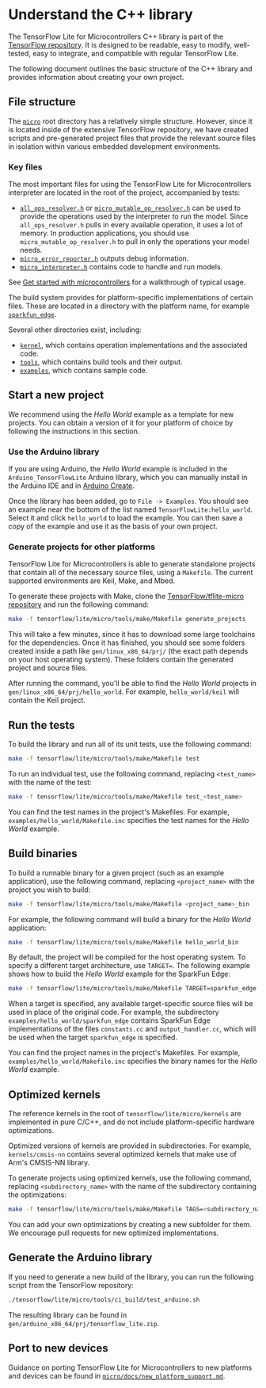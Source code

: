 # Understand the C++ library

The TensorFlow Lite for Microcontrollers C++ library is part of the
[TensorFlow repository](https://github.com/tensorflow/tflite-micro/blob/main/tensorflow/lite/micro).
It is designed to be readable, easy to modify, well-tested, easy to integrate,
and compatible with regular TensorFlow Lite.

The following document outlines the basic structure of the C++ library and
provides information about creating your own project.

## File structure

The
[`micro`](https://github.com/tensorflow/tflite-micro/blob/main/tensorflow/lite/micro)
root directory has a relatively simple structure. However, since it is located
inside of the extensive TensorFlow repository, we have created scripts and
pre-generated project files that provide the relevant source files in isolation
within various embedded development environments.

### Key files

The most important files for using the TensorFlow Lite for Microcontrollers
interpreter are located in the root of the project, accompanied by tests:

-   [`all_ops_resolver.h`](https://github.com/tensorflow/tflite-micro/blob/main/tensorflow/lite/micro/all_ops_resolver.h)
    or
    [`micro_mutable_op_resolver.h`](https://github.com/tensorflow/tflite-micro/blob/main/tensorflow/lite/micro/micro_mutable_op_resolver.h)
    can be used to provide the operations used by the interpreter to run the
    model. Since `all_ops_resolver.h` pulls in every available operation, it
    uses a lot of memory. In production applications, you should use
    `micro_mutable_op_resolver.h` to pull in only the operations your model
    needs.
-   [`micro_error_reporter.h`](https://github.com/tensorflow/tflite-micro/blob/main/tensorflow/lite/micro/tflite_bridge/micro_error_reporter.h)
    outputs debug information.
-   [`micro_interpreter.h`](https://github.com/tensorflow/tflite-micro/blob/main/tensorflow/lite/micro/micro_interpreter.h)
    contains code to handle and run models.

See [Get started with microcontrollers](get_started_low_level.md) for a
walkthrough of typical usage.

The build system provides for platform-specific implementations of certain
files. These are located in a directory with the platform name, for example
[`sparkfun_edge`](https://github.com/tensorflow/tflite-micro/blob/main/tensorflow/lite/micro/sparkfun_edge).

Several other directories exist, including:

-   [`kernel`](https://github.com/tensorflow/tflite-micro/blob/main/tensorflow/lite/micro/kernels),
    which contains operation implementations and the associated code.
-   [`tools`](https://github.com/tensorflow/tflite-micro/blob/main/tensorflow/lite/micro/tools),
    which contains build tools and their output.
-   [`examples`](https://github.com/tensorflow/tflite-micro/blob/main/tensorflow/lite/micro/examples),
    which contains sample code.

## Start a new project

We recommend using the *Hello World* example as a template for new projects. You
can obtain a version of it for your platform of choice by following the
instructions in this section.

### Use the Arduino library

If you are using Arduino, the *Hello World* example is included in the
`Arduino_TensorFlowLite` Arduino library, which you can manually install in the
Arduino IDE and in [Arduino Create](https://create.arduino.cc/).

Once the library has been added, go to `File -> Examples`. You should see an
example near the bottom of the list named `TensorFlowLite:hello_world`. Select
it and click `hello_world` to load the example. You can then save a copy of the
example and use it as the basis of your own project.

### Generate projects for other platforms

TensorFlow Lite for Microcontrollers is able to generate standalone projects
that contain all of the necessary source files, using a `Makefile`. The current
supported environments are Keil, Make, and Mbed.

To generate these projects with Make, clone the
[TensorFlow/tflite-micro repository](https://github.com/tensorflow/tflite-micro)
and run the following command:

```bash
make -f tensorflow/lite/micro/tools/make/Makefile generate_projects
```

This will take a few minutes, since it has to download some large toolchains for
the dependencies. Once it has finished, you should see some folders created
inside a path like `gen/linux_x86_64/prj/` (the
exact path depends on your host operating system). These folders contain the
generated project and source files.

After running the command, you'll be able to find the *Hello World* projects in
`gen/linux_x86_64/prj/hello_world`. For
example, `hello_world/keil` will contain the Keil project.

## Run the tests

To build the library and run all of its unit tests, use the following command:

```bash
make -f tensorflow/lite/micro/tools/make/Makefile test
```

To run an individual test, use the following command, replacing `<test_name>`
with the name of the test:

```bash
make -f tensorflow/lite/micro/tools/make/Makefile test_<test_name>
```

You can find the test names in the project's Makefiles. For example,
`examples/hello_world/Makefile.inc` specifies the test names for the *Hello
World* example.

## Build binaries

To build a runnable binary for a given project (such as an example application),
use the following command, replacing `<project_name>` with the project you wish
to build:

```bash
make -f tensorflow/lite/micro/tools/make/Makefile <project_name>_bin
```

For example, the following command will build a binary for the *Hello World*
application:

```bash
make -f tensorflow/lite/micro/tools/make/Makefile hello_world_bin
```

By default, the project will be compiled for the host operating system. To
specify a different target architecture, use `TARGET=`. The following example
shows how to build the *Hello World* example for the SparkFun Edge:

```bash
make -f tensorflow/lite/micro/tools/make/Makefile TARGET=sparkfun_edge hello_world_bin
```

When a target is specified, any available target-specific source files will be
used in place of the original code. For example, the subdirectory
`examples/hello_world/sparkfun_edge` contains SparkFun Edge implementations of
the files `constants.cc` and `output_handler.cc`, which will be used when the
target `sparkfun_edge` is specified.

You can find the project names in the project's Makefiles. For example,
`examples/hello_world/Makefile.inc` specifies the binary names for the *Hello
World* example.

## Optimized kernels

The reference kernels in the root of `tensorflow/lite/micro/kernels` are
implemented in pure C/C++, and do not include platform-specific hardware
optimizations.

Optimized versions of kernels are provided in subdirectories. For example,
`kernels/cmsis-nn` contains several optimized kernels that make use of Arm's
CMSIS-NN library.

To generate projects using optimized kernels, use the following command,
replacing `<subdirectory_name>` with the name of the subdirectory containing the
optimizations:

```bash
make -f tensorflow/lite/micro/tools/make/Makefile TAGS=<subdirectory_name> generate_projects
```

You can add your own optimizations by creating a new subfolder for them. We
encourage pull requests for new optimized implementations.

## Generate the Arduino library

If you need to generate a new build of the library, you can run the following
script from the TensorFlow repository:

```bash
./tensorflow/lite/micro/tools/ci_build/test_arduino.sh
```

The resulting library can be found in
`gen/arduino_x86_64/prj/tensorflow_lite.zip`.

## Port to new devices

Guidance on porting TensorFlow Lite for Microcontrollers to new platforms and
devices can be found in
[`micro/docs/new_platform_support.md`](https://github.com/tensorflow/tflite-micro/blob/main/tensorflow/lite/micro/docs/new_platform_support.md).
